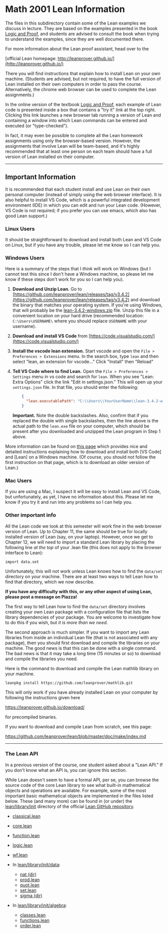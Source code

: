 # Math 2001 Lean Information

The files in this subdirectory contain some of the Lean examples we discuss in lecture.
They are based on the examples presented in the book 
[Logic and Proof](https://leanprover.github.io/logic_and_proof/), 
and students are advised to consult the book when trying to understand the examples, 
since they are well documented there.

For more information about the Lean proof assistant, head over to the

[official Lean homepage: http://leanprover.github.io/](http://leanprover.github.io/) 

There you will find instructions that explain how to install Lean on your own machine. (Students are advised, but not required, to have the full version of Lean installed on their own computers in order to pass the course.  Alternatively, the chrome web browser can be used to complete the Lean assignments.)

In the online version of the textbook [Logic and Proof](https://leanprover.github.io/logic_and_proof/), each example of Lean code is presented inside a box that contains a "try it" link at the top right. Clicking this link launches a new browser tab running a version of Lean and containing a window into which Lean commands can be entered and executed (or "type-checked").

In fact, it may even be possible to complete all the Lean homework assignments using only the browser-based version.  However, the assignments that involve Lean will be team-based, and it's highly recommended that at least one person on each team should have a full version of Lean installed on their computer.

---

## Important Information

It is recommended that each student install and use Lean on their own personal computer (instead of simply using the web browser interface).  It is also helpful to install VS Code, which is a powerful integrated development environment (IDE) in which you can edit and run your Lean code.  (However, VS Code is not required; if you prefer you can use emacs, which also has good Lean support.)

### Linux Users

It should be straightforward to download and install both Lean and VS Code on Linux, but if you have any trouble, please let me know so I can help you.

### Windows Users

Here is a summary of the steps that I *think* will work on Windows (but I cannot test this since I don't have a Windows machine, so please let me know if these steps don't work for you so I can help you).

1. **Download and Unzip Lean.** Go to [https://github.com/leanprover/lean/releases/tag/v3.4.2](https://github.com/leanprover/lean/releases/tag/v3.4.2) and download the binary that matches your operating system.  If you're using Windows, that will probably be the [lean-3.4.2-windows.zip](https://github.com/leanprover/lean/releases/download/v3.4.2/lean-3.4.2-windows.zip) file. Unzip this file in a convenient location on your hard drive (recommended location: `C:\Users\USERNAME\` where you should replace `USERNAME` with your username).

2. **Download and install VS Code** from [https://code.visualstudio.com/](https://code.visualstudio.com/)

3. **Install the vscode lean extension.**  Start vscode and open the `File > Preferences > Extensions` menu. In the search box, type `lean` and then select "lean, an extension for vscode..."  Click "Install" then "Reload"

4. **Tell VS Code where to find Lean.** Open the `File > Preferences > Settings` menu in vs code and search for `lean`. When you see "Lean: Extra Options" click the link "Edit in settings.json." This will open up your `settings.json` file.  In that file, you should enter the following:

   ```json
       {
         "lean.executablePath": "C:\\Users\\YourUserName\\lean-3.4.2-windows\\bin\\lean.exe"
       }
   ```

   **Important.** Note the double backslashes.  Also, confirm that if you replaced the double with single backslashes, then the line above is the actual path to the `lean.exe` file on your computer, which should be present after you downloaded and unzipped the Lean program in Step 1 above.

More information can be found on [this page](https://xenaproject.wordpress.com/2017/09/26/installing-lean-on-windows-from-scratch/) which provides nice and detailed instructions explaining how to download and install both [VS Code] and [Lean] on a Windows machine. (Of course, you should not follow the first instruction on that page, which is to download an older version of Lean.)

### Mac Users

If you are using a Mac, I suspect it will be easy to install Lean and VS Code, but unfortunately, as yet, I have no information about this.  Please let me know if you try it and run into any problems so I can help you.

### Other important info

All the Lean code we look at this semester will work fine in the web browser version of Lean. Up to Chapter 11, the same should be true for locally installed version of Lean (say, on your laptop). However, once we get to Chapter 12, we will need to import a standard 
Lean library by placing the following line *at the top* of your .lean file (this does not apply to the browser interface to Lean):

``` lean
import data.set
```

Unfortunately, this will not work unless Lean knows how to find the `data/set` directory
on your machine. There are at least two ways to tell Lean how to find that directory, which we now describe.  

**If you have any difficulty with this, or any other aspect of using Lean, please post a message on Piazza!**

The first way to tell Lean how to find the `data/set` directory involves creating your own Lean package with a configuration file that lists the library dependencies of your package.  You are welcome to investigate how to do this if you wish, but *it is more than we need*.  

The second approach is much simpler.  If you want to import any Lean libraries from inside an individual Lean file (that is not associated with any package), then you should first download and compile the libraries on your machine.  The good news is that this can be done with a single command.  The bad news is that it may take a long time (15 minutes or so) to download and compile the libraries you need.

Here is the command to download and compile the Lean mathlib library on your machine.

``` shell
leanpkg install https://github.com/leanprover/mathlib.git
```

This will only work if you have already installed Lean on your computer by following 
the instructions given here

https://leanprover.github.io/download/

for precompiled binaries.

If you want to download and compile Lean from scratch, see this page:

https://github.com/leanprover/lean/blob/master/doc/make/index.md


--- 

### The Lean API

In a previous version of the course, one student asked about a "Lean API." If you don't know what an API is, you can ignore this section.

While Lean doesn't seem to have a formal API, per se, you can browse the source code of the core Lean library to see what built-in mathematical objects and operations are available.  For example, some of the most important basic mathematical objects are implemented in the files listed below. These (and many more) can be found in (or under) the [lean/library/init](https://github.com/leanprover/lean/tree/master/library/init) directory of the official [Lean GitHub repository](https://github.com/leanprover/lean).

+ [classical.lean](https://github.com/leanprover/lean/blob/master/library/init/classical.lean)
+ [core.lean](https://github.com/leanprover/lean/blob/master/library/init/core.lean)
+ [function.lean](https://github.com/leanprover/lean/blob/master/library/init/function.lean)
+ [logic.lean](https://github.com/leanprover/lean/blob/master/library/init/logic.lean)
+ [wf.lean](https://github.com/leanprover/lean/blob/master/library/init/wf.lean)

+ In [lean/library/init/data](https://github.com/leanprover/lean/tree/master/library/init/data):
  - [nat (dir)](https://github.com/leanprover/lean/blob/master/library/init/data/nat)
  - [prod.lean](https://github.com/leanprover/lean/blob/master/library/init/data/prod.lean)
  - [quot.lean](https://github.com/leanprover/lean/blob/master/library/init/data/quot.lean)
  - [set.lean](https://github.com/leanprover/lean/blob/master/library/init/data/set.lean)
  - [sigma (dir)](https://github.com/leanprover/lean/blob/master/library/init/data/sigma/)
  
+ In [lean/library/init/algebra](https://github.com/leanprover/lean/blob/master/library/init/algebra):
  - [classes.lean](https://github.com/leanprover/lean/blob/master/library/init/algebra/classes.lean)
  - [functions.lean](https://github.com/leanprover/lean/blob/master/library/init/algebra/functions.lean)
  - [order.lean](https://github.com/leanprover/lean/blob/master/library/init/algebra/order.lean)

